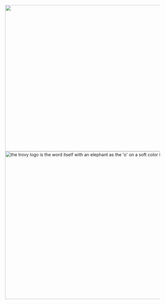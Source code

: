 <div align="center">
<img width="1200" height="475" alt="GHBanner" src="https://github.com/user-attachments/assets/0aa67016-6eaf-458a-adb2-6e31a0763ed6" />
</div>

<img width="1280" height="480" alt="the trovy logo is the word itself with an elephant as the 'o' on a soft color background" src="https://github.com/user-attachments/assets/a36a4f95-bfce-41d8-9092-8e7a5ad52542" />
